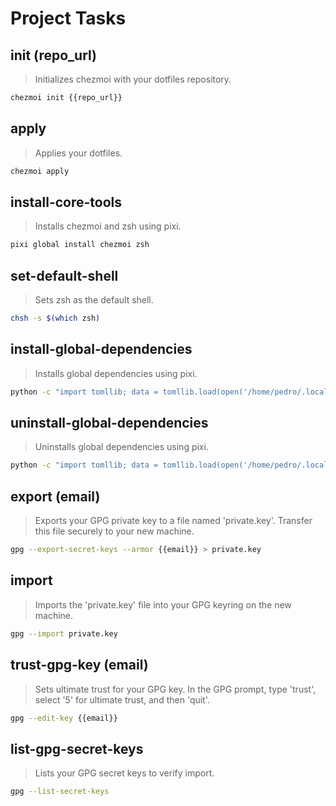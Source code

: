 # Project Tasks

## init (repo_url)
>
> Initializes chezmoi with your dotfiles repository.

~~~bash
chezmoi init {{repo_url}}
~~~

## apply
>
> Applies your dotfiles.

~~~bash
chezmoi apply
~~~

## install-core-tools
>
> Installs chezmoi and zsh using pixi.

~~~bash
pixi global install chezmoi zsh
~~~

## set-default-shell
>
> Sets zsh as the default shell.

~~~bash
chsh -s $(which zsh)
~~~

## install-global-dependencies
>
> Installs global dependencies using pixi.

~~~bash
python -c "import tomllib; data = tomllib.load(open('/home/pedro/.local/share/chezmoi/pixi.toml', 'rb')); print(' '.join(data['dependencies'].keys()))" | xargs pixi global install
~~~

## uninstall-global-dependencies
>
> Uninstalls global dependencies using pixi.

~~~bash
python -c "import tomllib; data = tomllib.load(open('/home/pedro/.local/share/chezmoi/pixi.local/share/chezmoi/pixi.toml', 'rb')); print(' '.join(data['dependencies'].keys()))" | xargs pixi global uninstall
~~~

## export (email)
>
> Exports your GPG private key to a file named 'private.key'.
> Transfer this file securely to your new machine.

~~~bash
gpg --export-secret-keys --armor {{email}} > private.key
~~~

## import
>
> Imports the 'private.key' file into your GPG keyring on the new machine.

~~~bash
gpg --import private.key
~~~

## trust-gpg-key (email)
>
> Sets ultimate trust for your GPG key.
> In the GPG prompt, type 'trust', select '5' for ultimate trust, and then 'quit'.

~~~bash
gpg --edit-key {{email}}
~~~

## list-gpg-secret-keys
>
> Lists your GPG secret keys to verify import.

~~~bash
gpg --list-secret-keys
~~~

